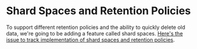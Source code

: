 # Shard Spaces and Retention Policies

To support different retention policies and the ability to quickly delete old data, we're going to be adding a feature called shard spaces. [Here's the issue to track implementation of shard spaces and retention policies](https://github.com/influxdb/influxdb/issues/571).